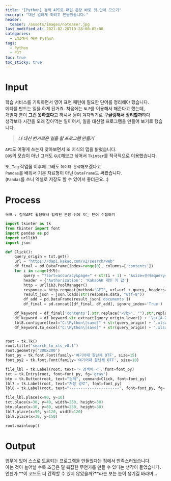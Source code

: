 ```yaml
---
title: "[Python] 검색 API로 패턴 문장 바로 뒷 단어 모으기"
excerpt: "대신 일하게 하려고 만들었습니다."
header:
  teaser: /assets/images/noteaser.jpg
last_modified_at: 2021-02-28T19:28:00-05:00
categories:
  - 답답해서 해본 Python
tags:
  - Python
  - PJT
toc: true
toc_sticky: true
---
```


Input
=====

학습 서비스를 기획하면서 영어 표현 패턴에 필요한 단어를 정리해야 했습니다.   
메타를 만드는 일을 하게 된거죠. 처음에는 `NLP`를 이용해서 해준다고 했는데,   
개발자 분이 **그건 못하겠다**고 하셔서 울며 겨자먹기로 **구글링해서 정리할까**하다   
생각보다 시간을 오래 잡아먹는 일이어서, 일을 대신할 프로그램을 만들어 보기로 했습니다.   

> **_나 대신 번거로운 일을 할 프로그램 만들기_**   

`API`도 어떻게 쓰는지 찾아보면서 또 지식의 맵을 밝혔습니다.        
`DOS`의 모습이 아닌 그래도 `GUI`해보고 싶어서 `Tkinter`를 적극적으로 이용했습니다.   

또, `Tag` 작업물 이후에 그래도 `데이터 분석`해보겠다고   
`Pandas`를 배워서 기본 자료형이 아닌 `DataFrame`도 써봤습니다.   
(`Pandas`를 쓰니 엑셀로 저장도 할 수 있어서 좋더군요. :)   

Process
=====
```
목표 : 검색API 활용해서 입력된 문장 뒤에 오는 단어 수집하기
```
```python
import tkinter as tk
from tkinter import font
import pandas as pd
import urllib3
import json

def Click():
    query_origin = txt.get()
    url = "https://dapi.kakao.com/v2/search/web"
    df_final = pd.DataFrame(index=range(0), columns=['contents'])
    for i in range(숫자):
        query = "?sort=accuracy&page=" + str(i + 1) + "&size=숫자&query=" + query_origin
        header = {'Authorization': 'KakaoAK 개인 키 값'}
        http = urllib3.PoolManager()
        response = http.request(method="GET", url=url + query, headers=header)
        result_json = json.loads(str(response.data, "utf-8"))
        df_add = pd.DataFrame(result_json['documents'])
        df_final = pd.concat([df_final, df_add], ignore_index='True')

    df_keyword = df_final['contents'].str.replace("</b>", "").str.replace('<b>', "").str.replace('.', "").str.lower()
    df_keyword = df_keyword.str.extract(query_origin.lower() + '\s([A-Za-z]*?)\s').dropna(axis=0)
    lbl8.configure(text="C:\Python\[save]" + str(query_origin) + ".xlsx", font=font_py2, fg='green')
    df_keyword.to_excel("C:\Python\[save]" + str(query_origin) + ".xlsx")


root = tk.Tk()
root.title("search_to_xls_v0.1")
root.geometry('300x200')
font_py = tk.font.Font(family='여기어때 잘난체 OTF', size=15)
font_py2 = tk.font.Font(family='여기어때 잘난체 OTF', size=10)

file_lbl = tk.Label(root, text='> 검색어 <', font=font_py)
txt = tk.Entry(root, font=font_py, fg='gray')
btn = tk.Button(root, text="검색", command=Click, font=font_py)
lbl7 = tk.Label(root, text="저장 경로", font=font_py)
lbl8 = tk.Label(root, text="----------------------", font=font_py, fg='red')

file_lbl.place(x=90, y=10)
txt.place(x=30, y=40, width=250, height=30)
btn.place(x=30, y=80, width=250, height=30)
lbl7.place(x=90, y=120, width=120)
lbl8.place(x=30, y=150)

root.mainloop()
```   


Output
=====
업무에 있어 스스로 도움되는 프로그램을 만들었다는 점에서 만족스러웠습니다.   
아는 것이 늘어날 수록 조금은 덜 복잡한 무언가를 만들 수 있다는 생각이 들었습니다.   
언젠가 **이 코드도 더 간략할 수 있지 않았을까?**라는 보는 눈이 생기길 바라며...
